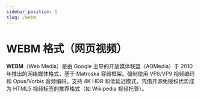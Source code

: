 ```yaml
---
sidebar_position: 5
slug: /webm
---
```


# WEBM 格式（网页视频）

**WEBM**（Web Media）是由 Google 主导的开放媒体联盟（AOMedia）于 2010 年推出的网络媒体格式，基于 Matroska 容器框架。强制使用 VP8/VP9 视频编码和 Opus/Vorbis 音频编码，支持 4K HDR 和低延迟模式，凭借开源免授权优势成为 HTML5 视频标签的推荐格式（如 Wikipedia 视频托管）。

